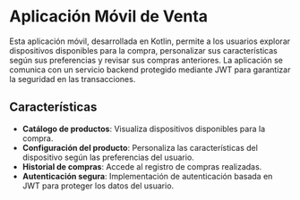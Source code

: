 # Aplicación Móvil de Venta

Esta aplicación móvil, desarrollada en Kotlin, permite a los usuarios explorar dispositivos disponibles para la compra, personalizar sus características según sus preferencias y revisar sus compras anteriores. La aplicación se comunica con un servicio backend protegido mediante JWT para garantizar la seguridad en las transacciones.

## Características

- **Catálogo de productos**: Visualiza dispositivos disponibles para la compra.
- **Configuración del producto**: Personaliza las características del dispositivo según las preferencias del usuario.
- **Historial de compras**: Accede al registro de compras realizadas.
- **Autenticación segura**: Implementación de autenticación basada en JWT para proteger los datos del usuario.
